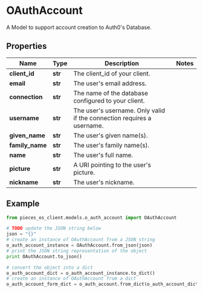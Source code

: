 # OAuthAccount

A Model to support account creation to Auth0's Database.

## Properties

Name | Type | Description | Notes
------------ | ------------- | ------------- | -------------
**client_id** | **str** | The client_id of your client. | 
**email** | **str** | The user&#39;s email address. | 
**connection** | **str** | The name of the database configured to your client. | 
**username** | **str** | The user&#39;s username. Only valid if the connection requires a username. | 
**given_name** | **str** | The user&#39;s given name(s). | 
**family_name** | **str** | The user&#39;s family name(s). | 
**name** | **str** | The user&#39;s full name. | 
**picture** | **str** | A URI pointing to the user&#39;s picture. | 
**nickname** | **str** | The user&#39;s nickname. | 

## Example

```python
from pieces_os_client.models.o_auth_account import OAuthAccount

# TODO update the JSON string below
json = "{}"
# create an instance of OAuthAccount from a JSON string
o_auth_account_instance = OAuthAccount.from_json(json)
# print the JSON string representation of the object
print OAuthAccount.to_json()

# convert the object into a dict
o_auth_account_dict = o_auth_account_instance.to_dict()
# create an instance of OAuthAccount from a dict
o_auth_account_form_dict = o_auth_account.from_dict(o_auth_account_dict)
```




